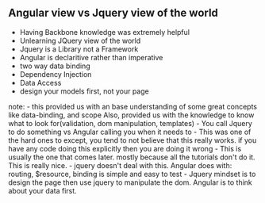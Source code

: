 ## Angular view vs Jquery view of the world
- Having Backbone knowledge was extremely helpful
- Unlearning JQuery view of the world
- Jquery is a Library not a Framework
- Angular is declaritive rather than imperative
- two way data binding
- Dependency Injection
- Data Access
- design your models first, not your page


note:
	- this provided us with an base understanding of some great concepts like data-binding, and scope
		Also, provided us with the knowledge to know what to look for(validation, dom manipulation, templates)
	- You call Jquery to do something vs Angular calling you when it needs to
	- This was one of the hard ones to except, you tend to not believe that this really works.
		if you have any code doing this explicitly then you are doing it wrong
	- This is usually the one that comes later. mostly because all the tutorials don't do it. This is really nice.
	- jquery doesn't deal with this. Angular does with: routing, $resource, binding is simple and easy to test
	- Jquery mindset is to design the page then use jquery to manipulate the dom. Angular is to think about your data first.
